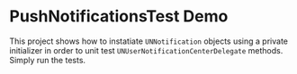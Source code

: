 # PushNotificationsTest Demo

This project shows how to instatiate `UNNotification` objects using a private initializer in order to unit test `UNUserNotificationCenterDelegate` methods. Simply run the tests.
